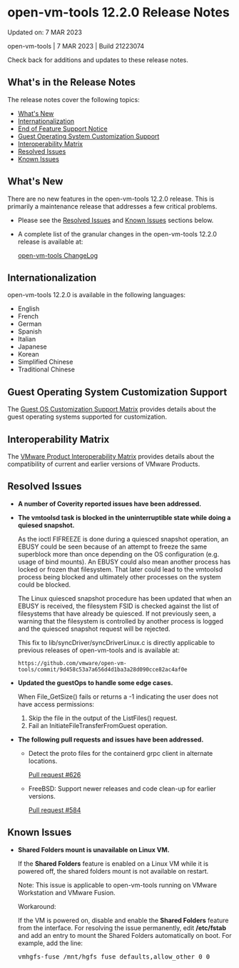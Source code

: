 #                      open-vm-tools 12.2.0 Release Notes

Updated on: 7 MAR 2023

open-vm-tools | 7 MAR 2023 | Build 21223074

Check back for additions and updates to these release notes.

## What's in the Release Notes

The release notes cover the following topics:

* [What's New](#whatsnew) 
* [Internationalization](#i18n) 
* [End of Feature Support Notice](#endoffeaturesupport) 
* [Guest Operating System Customization Support](#guestop) 
* [Interoperability Matrix](#interop) 
* [Resolved Issues](#resolvedissues) 
* [Known Issues](#knownissues)

## <a id="whatsnew" name="whatsnew"></a>What's New

There are no new features in the open-vm-tools 12.2.0 release.  This is primarily a maintenance release that addresses a few critical problems.

*   Please see the [Resolved Issues](#resolvedissues) and [Known Issues](#knownissues) sections below.

*   A complete list of the granular changes in the open-vm-tools 12.2.0 release is available at:

    [open-vm-tools ChangeLog](https://github.com/vmware/open-vm-tools/blob/stable-12.2.0/open-vm-tools/ChangeLog)

## <a id="i18n" name="i18n"></a>Internationalization

open-vm-tools 12.2.0 is available in the following languages:

* English
* French
* German
* Spanish
* Italian
* Japanese
* Korean
* Simplified Chinese
* Traditional Chinese

## <a id="guestop" name="guestop"></a>Guest Operating System Customization Support

The [Guest OS Customization Support Matrix](http://partnerweb.vmware.com/programs/guestOS/guest-os-customization-matrix.pdf) provides details about the guest operating systems supported for customization.

## <a id="interop" name="interop"></a>Interoperability Matrix

The [VMware Product Interoperability Matrix](http://partnerweb.vmware.com/comp_guide2/sim/interop_matrix.php) provides details about the compatibility of current and earlier versions of VMware Products. 

## <a id="resolvedissues" name ="resolvedissues"></a> Resolved Issues

*   **A number of Coverity reported issues have been addressed.**

*   **The vmtoolsd task is blocked in the uninterruptible state while doing a quiesed snapshot.**

    As the ioctl FIFREEZE is done during a quiesced snapshot operation, an EBUSY could be seen because of an attempt to freeze the same superblock more than once depending on the OS configuration (e.g. usage of bind mounts).  An EBUSY could also mean another process has locked or frozen that filesystem.  That later could lead to the vmtoolsd process being blocked and ultimately other processes on the system could be blocked.

    The Linux quiesced snapshot procedure has been updated that when an EBUSY is received, the filesystem FSID is checked against the list of filesystems that have already be quiesced.  If not previously seen, a warning that the filesystem is controlled by another process is logged and the quiesced snapshot request will be rejected.

    This fix to lib/syncDriver/syncDriverLinux.c is directly applicable to previous releases of open-vm-tools and is available at:

        https://github.com/vmware/open-vm-tools/commit/9d458c53a7a656d4d1ba3a28d090cce82ac4af0e

*   **Updated the guestOps to handle some edge cases.**

    When File_GetSize() fails or returns a -1 indicating the user does not have access permissions:

    1. Skip the file in the output of the ListFiles() request.
    2. Fail an InitiateFileTransferFromGuest operation.

*   **The following pull requests and issues have been addressed.**

    * Detect the proto files for the containerd grpc client in alternate locations.

      [Pull request #626](https://github.com/vmware/open-vm-tools/pull/626)

    * FreeBSD: Support newer releases and code clean-up for earlier versions.

      [Pull request #584](https://github.com/vmware/open-vm-tools/pull/584)



## <a id="knownissues" name="knownissues"></a>Known Issues


*   **Shared Folders mount is unavailable on Linux VM.**

    If the **Shared Folders** feature is enabled on a Linux VM while it is powered off, the shared folders mount is not available on restart.

    Note: This issue is applicable to open-vm-tools running on VMware Workstation and VMware Fusion.

    Workaround:

    If the VM is powered on, disable and enable the **Shared Folders** feature from the interface. For resolving the issue permanently, edit **/etc/fstab** and add an entry to mount the Shared Folders automatically on boot.  For example, add the line:

    <tt>vmhgfs-fuse   /mnt/hgfs    fuse    defaults,allow_other    0    0</tt>

